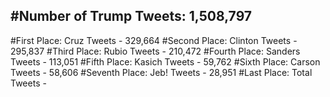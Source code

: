 #Number of Trump Tweets: 1,508,797
---
#First Place: Cruz Tweets - 329,664
#Second Place: Clinton Tweets - 295,837
#Third Place: Rubio Tweets - 210,472
#Fourth Place: Sanders Tweets - 113,051
#Fifth Place: Kasich Tweets - 59,762
#Sixth Place: Carson Tweets - 58,606
#Seventh Place: Jeb! Tweets - 28,951
#Last Place: Total Tweets -  
